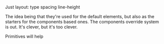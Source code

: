 Just layout:
  type
  spacing
  line-height

The idea being that they're used for the default elements, but also as the starters for the components based ones. The components override system is out. It's clever, but it's too clever.

Primitives will help